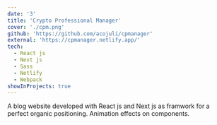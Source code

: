 ```yaml
---
date: '3'
title: 'Crypto Professional Manager'
cover: './cpm.png'
github: 'https://github.com/acojuli/cpmanager'
external: 'https://cpmanager.netlify.app/'
tech:
  - React js
  - Next js
  - Sass
  - Netlify
  - Webpack
showInProjects: true
---
```


A blog website developed with React js and Next js as framwork for a perfect organic positioning.
Animation effects on components.